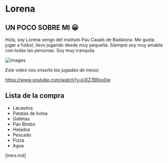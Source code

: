 # Lorena 
## UN POCO SOBRE MI 😀
Hola, soy Lorena vengo del instituto Pau Casals de Badalona.
Me gusta jugar a futbol, llevo jugando desde muy pequeña.
Siempre soy muy amable con todas las personas.
Soy muy tranquila.

![images](https://github.com/user-attachments/assets/9fda36cd-9d26-47c5-ba2e-29ccd3a52445)

*Este video nos enseña las jugadas de messi.*

https://www.youtube.com/watch?v=k3IZ7BRxu0w
## Lista de la compra
- Lacasitos 
- Patatas de bolsa
- Galletas
- Pan Bimbo
- Helados
- Pescado
- Pizza
- Agua
  
[intro.md]
